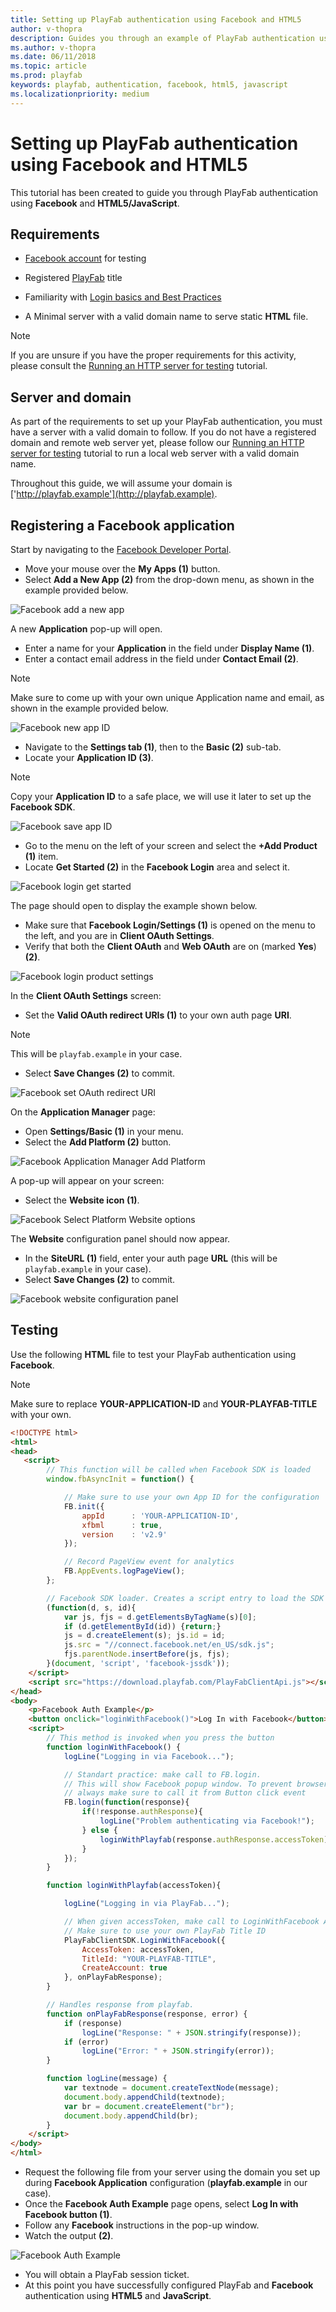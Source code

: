 ```yaml
---
title: Setting up PlayFab authentication using Facebook and HTML5
author: v-thopra
description: Guides you through an example of PlayFab authentication using Facebook and HTML5/JavaScript.
ms.author: v-thopra
ms.date: 06/11/2018
ms.topic: article
ms.prod: playfab
keywords: playfab, authentication, facebook, html5, javascript
ms.localizationpriority: medium
---
```


# Setting up PlayFab authentication using Facebook and HTML5

This tutorial has been created to guide you through PlayFab authentication using **Facebook** and **HTML5/JavaScript**.

## Requirements

- [Facebook account](https://www.facebook.com/) for testing
- Registered [PlayFab](https://playfab.com/) title
- Familiarity with [Login basics and Best Practices](../../authentication/platform-specific-authentication/login-basics-best-practices.md)

- A Minimal server with a valid domain name to serve static **HTML** file.

> [!NOTE]
> If you are unsure if you have the proper requirements for this activity, please consult the [Running an HTTP server for testing](running-an-http-server-for-testing.md) tutorial.

## Server and domain

As part of the requirements to set up your PlayFab authentication,  you must have a server with a valid domain to follow. If you do not have a registered domain and remote web server yet, please follow our [Running an HTTP server for testing](running-an-http-server-for-testing.md) tutorial to run a local web server with a valid domain name.

Throughout this guide, we will assume your domain is ['http://playfab.example'](http://playfab.example).

## Registering a Facebook application

Start by navigating to the [Facebook Developer Portal](https://developers.facebook.com/).

- Move your mouse over the **My Apps (1)** button.
- Select **Add a New App (2)** from the drop-down menu, as shown in the example provided below.

![Facebook add a new app](media/tutorials/facebook-add-a-new-app.png)  

A new **Application** pop-up will open.

- Enter a name for your **Application** in the field under **Display Name (1)**.
- Enter a contact email address in the field under **Contact Email (2)**.

> [!NOTE]
> Make sure to come up with your own unique Application name and email, as shown in the example provided below.

![Facebook new app ID](media/tutorials/facebook-new-app-id.png)  

- Navigate to the **Settings tab (1)**, then to the **Basic (2)** sub-tab.
- Locate your **Application ID (3)**.

> [!NOTE]
> Copy your **Application ID** to a safe place, we will use it later to set up the **Facebook SDK**.

![Facebook save app ID](media/tutorials/facebook-save-app-id.png)  

- Go to the menu on the left of your screen and select the **+Add Product (1)** item.
- Locate **Get Started (2)** in the **Facebook Login** area and select it.

![Facebook login get started](media/tutorials/facebook-html5/login-get-started.png)  

 The page should open to display the example shown below. 

- Make sure that **Facebook Login/Settings (1)** is opened on the menu to the left, and you are in  **Client OAuth Settings**.
- Verify that both the **Client OAuth** and **Web OAuth** are on (marked **Yes**) **(2)**.

![Facebook login product settings](media/tutorials/facebook-html5/login-product-settings.png)  

In the **Client OAuth Settings** screen:

- Set the **Valid OAuth redirect URIs (1)** to your own auth page **URI**.

> [!NOTE]
> This will be `playfab.example` in your case. 

- Select **Save Changes (2)** to commit.

![Facebook set OAuth redirect URI](media/tutorials/facebook-html5/set-oauth-redirect.png)  

On the **Application Manager** page:

- Open **Settings/Basic (1)** in your menu.
- Select the **Add Platform (2)** button.

![Facebook Application Manager Add Platform](media/tutorials/facebook-html5/add-platform.png)  

A pop-up will appear on your screen:

- Select the **Website icon (1)**.

![Facebook Select Platform Website options](media/tutorials/facebook-html5/website-options.png)  

The **Website** configuration panel should now appear.

- In the **SiteURL (1)** field, enter your auth page **URL** (this will be `playfab.example` in your case).
- Select **Save Changes (2)** to commit.

![Facebook website configuration panel](media/tutorials/facebook-html5/website-configuration.png)  

## Testing

Use the following **HTML** file to test your PlayFab authentication using **Facebook**.

> [!NOTE]
> Make sure to replace **YOUR-APPLICATION-ID** and **YOUR-PLAYFAB-TITLE** with your own.

```html
<!DOCTYPE html>
<html>
<head>
   <script>
        // This function will be called when Facebook SDK is loaded
        window.fbAsyncInit = function() {

            // Make sure to use your own App ID for the configuration
            FB.init({
                appId      : 'YOUR-APPLICATION-ID',
                xfbml      : true,
                version    : 'v2.9'
            });

            // Record PageView event for analytics
            FB.AppEvents.logPageView();
        };

        // Facebook SDK loader. Creates a script entry to load the SDK
        (function(d, s, id){
            var js, fjs = d.getElementsByTagName(s)[0];
            if (d.getElementById(id)) {return;}
            js = d.createElement(s); js.id = id;
            js.src = "//connect.facebook.net/en_US/sdk.js";
            fjs.parentNode.insertBefore(js, fjs);
        }(document, 'script', 'facebook-jssdk'));
    </script>
    <script src="https://download.playfab.com/PlayFabClientApi.js"></script>
</head>
<body>
    <p>Facebook Auth Example</p>
    <button onclick="loginWithFacebook()">Log In with Facebook</button>
    <script>
        // This method is invoked when you press the button
        function loginWithFacebook() {
            logLine("Logging in via Facebook...");

            // Standart practice: make call to FB.login.
            // This will show Facebook popup window. To prevent browsers from locking it,
            // always make sure to call it from Button click event
            FB.login(function(response){
                if(!response.authResponse){
                    logLine("Problem authenticating via Facebook!");
                } else {
                    loginWithPlayfab(response.authResponse.accessToken);
                }
            });
        }

        function loginWithPlayfab(accessToken){

            logLine("Logging in via PlayFab...");

            // When given accessToken, make call to LoginWithFacebook API Call
            // Make sure to use your own PlayFab Title ID
            PlayFabClientSDK.LoginWithFacebook({
                AccessToken: accessToken,
                TitleId: "YOUR-PLAYFAB-TITLE",
                CreateAccount: true
            }, onPlayFabResponse);
        }

        // Handles response from playfab.
        function onPlayFabResponse(response, error) {
            if (response)
                logLine("Response: " + JSON.stringify(response));
            if (error)
                logLine("Error: " + JSON.stringify(error));
        }

        function logLine(message) {
            var textnode = document.createTextNode(message);
            document.body.appendChild(textnode);
            var br = document.createElement("br");
            document.body.appendChild(br);
        }
    </script>
</body>
</html>
```

- Request the following file from your server using the domain you set up during **Facebook Application** configuration (**playfab.example** in our case). 
- Once the **Facebook Auth Example** page opens, select **Log In with Facebook button (1)**.
- Follow any **Facebook** instructions in the pop-up window.
- Watch the output **(2)**.

![Facebook Auth Example](media/tutorials/facebook-html5/facebook-auth-example.png)  

- You will obtain a PlayFab session ticket.
- At this point you have successfully configured PlayFab and **Facebook** authentication using **HTML5** and **JavaScript**.

